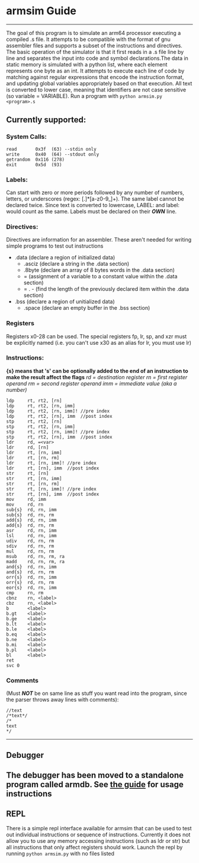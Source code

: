# armsim Guide
--------------------
The goal of this program is to simulate an arm64 processor executing a compiled .s file. It attempts to be compatible with the format of gnu assembler files and supports a subset of the instructions and directives. The basic operation of the simulator is that it first reads in a .s file line by line and separates the input into code and symbol declarations.The data in static memory is simulated with a python list, where each element represents one byte as an int. It attempts to execute each line of code by matching against regular expressions that encode the instruction format, and updating global variables appropriately based on that execution. All text is converted to lower case, meaning that identifiers are not case sensitive (so variable = VARIABLE).
Run a program with `python armsim.py <program>.s`
## Currently supported:
### System Calls:
    read       0x3f  (63) --stdin only
    write      0x40  (64) --stdout only
    getrandom  0x116 (278)
    exit       0x5d  (93)
### Labels:
Can start with zero or more periods followed by any number of numbers, letters, or underscores (regex: [.]*[a-z0-9_]+). The same label cannot be declared twice. Since text is converted to lowercase, LABEL: and label: would count as the same. Labels must be declared on their ***OWN*** line.
### Directives:
Directives are information for an assembler. These aren't needed for writing simple programs to test out instructions
* .data    (declare a region of initialized data)
    * .asciz   (declare a string in the .data section)
    * .8byte   (declare an array of 8 bytes words in the .data section)
    * =        (assignment of a variable to a constant value within the .data section)
    * = . -      (find the length of the previously declared item within the .data section)
* .bss     (declare a region of unitialized data)
    * .space   (declare an empty buffer in the .bss section)
### Registers
Registers x0-28 can be used. The special registers fp, lr, sp, and xzr must be explicitly named (i.e. you can't use x30 as an alias for lr, you must use lr)
### Instructions:
**{s} means that 's' can be optionally added to the end of an instruction to make the result affect the flags**
*rd = destination register*
*rn = first register operand*
*rm = second register operand*
*imm = immediate value (aka a number)*
   
    ldp     rt, rt2, [rn]
    ldp     rt, rt2, [rn, imm]
    ldp     rt, rt2, [rn, imm]! //pre index
    ldp     rt, rt2, [rn], imm  //post index
    stp     rt, rt2, [rn]
    stp     rt, rt2, [rn, imm]
    stp     rt, rt2, [rn, imm]! //pre index
    stp     rt, rt2, [rn], imm  //post index
    ldr     rd, =<var>
    ldr     rd, [rn]
    ldr     rt, [rn, imm]
    ldr     rt, [rn, rm]
    ldr     rt, [rn, imm]! //pre index
    ldr     rt, [rn], imm  //post index
    str     rt, [rn]
    str     rt, [rn, imm]
    str     rt, [rn, rm]
    str     rt, [rn, imm]! //pre index
    str     rt, [rn], imm  //post index
    mov     rd, imm
    mov     rd, rn
    sub{s}  rd, rn, imm
    sub{s}  rd, rn, rm
    add{s}  rd, rn, imm
    add{s}  rd, rn, rm
    asr     rd, rn, imm
    lsl     rd, rn, imm
    udiv    rd, rn, rm
    sdiv    rd, rn, rm
    mul     rd, rn, rm
    msub    rd, rn, rm, ra
    madd    rd, rn, rm, ra
    and{s}  rd, rn, imm
    and{s}  rd, rn, rm
    orr{s}  rd, rn, imm
    orr{s}  rd, rn, rm
    eor{s}  rd, rn, imm
    cmp     rn, rm
    cbnz    rn, <label>
    cbz     rn, <label>
    b       <label>
    b.gt    <label>
    b.ge    <label>
    b.lt    <label>
    b.le    <label>
    b.eq    <label>
    b.ne    <label>
    b.mi    <label>
    b.pl    <label>
    bl      <label>
    ret
    svc 0        

    
### Comments 
(Must ***NOT*** be on same line as stuff you want read into the program, since the parser throws away lines with comments):

    //text
    /*text*/
    /*
    text
    */
-----
##  Debugger
The debugger has been moved to a standalone program called armdb. See [the guide](armdb_guide.md) for usage instructions
-----
## REPL
There is a simple repl interface available for armsim that can be used to test out individual instructions or sequence of instructions. Currently it does not allow you to use any memory accessing instructions (such as ldr or str) but all instructions that only affect registers should work. Launch the repl by running `python armsim.py` with no files listed 
